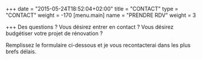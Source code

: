 +++
date = "2015-05-24T18:52:04+02:00"
title = "CONTACT"
type = "CONTACT"
weight = -170
[menu.main]
name = "PRENDRE RDV"
weight = 3

+++
Des questions ? Vous désirez entrer en contact ? Vous désirez budgétiser votre projet de rénovation ? 

Remplissez le formulaire ci-dessous et je vous recontacterai dans les plus brefs délais.